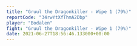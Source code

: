 ```yaml
---
title: "Gruul the Dragonkiller - Wipe 1 (79%)"
reportCode: "34rwYtXfThmA2Dbp"
player: "Bodalen"
fight: "Gruul the Dragonkiller - Wipe 1 (79%)"
date: 2021-06-27T18:56:46.133000+00:00
---
```

